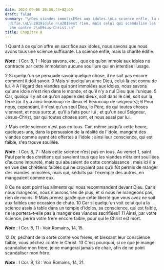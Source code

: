 ```yaml
---
date: 2024-09-06 20:00:44+02:00
draft: false
summary: "\nDes viandes immol\xE9es aux idoles.\nLa science enfle, la charit\xE9 \xE9\
  difie.\nL\u2019idole n\u2019est rien, mais celui qui scandalise les faibles, p\xE8\
  che contre J\xE9sus-Christ.\n"
title: Chapitre 8
---
```





1 Quant à ce qu'on offre en sacrifice aux idoles, nous savons que nous avons tous une science suffisante. La science enfle, mais la charité édifie.

***Note*** :  I Cor. 8, 1 : Nous savons, etc. , que ce qu’on immole aux idoles ne contracte par cette immolation aucune souillure qui en interdise l’usage.

2 Si quelqu'un se persuade savoir quelque chose, il ne sait pas encore comment il doit savoir. 3 Mais si quelqu'un aime Dieu, celui-là est connu de lui. 4 A l'égard des viandes qui sont immolées aux idoles, nous savons qu'une idole n'est rien dans le monde, et qu'il n'y a nul Dieu que l'unique. 5 Car, quoiqu'il y ait ce qu'on appelle des dieux, soit dans le ciel, soit sur la terre (or il y a ainsi beaucoup de dieux et beaucoup de seigneurs); 6 Pour nous, cependant, il n'est qu'un seul Dieu, le Père, de qui toutes choses viennent, et nous surtout, qu'il a faits pour lui ; et qu'un seul Seigneur, Jésus-Christ, par qui toutes choses sont, et nous aussi par lui.


7 Mais cette science n'est pas en tous. Car, même jusqu'à cette heure, quelques-uns, dans la persuasion de la réalité de l'idole, mangent des viandes comme ayant été offertes à l'idole : ainsi leur conscience, qui est faible, s'en trouve souillée.

***Note*** :  I Cor. 8, 7 : Mais cette science n’est pas en tous. Au verset 1, saint Paul parle des chrétiens qui savaient tous que les viandes n’étaient souillées d’aucune impureté, mais qui abusaient de cette connaissance ; mais ici il a en vue des chrétiens faibles qui ne croyaient pas qu’il fût permis de manger des viandes immolées, mais qui, séduits par l’exemple des autres, en mangeaient comme eux.

8 Ce ne sont point les aliments qui nous recommandent devant Dieu. Car si nous mangeons, nous n'aurons rien de plus; et si nous ne mangeons pas, rien de moins. 9 Mais prenez garde que cette liberté que vous avez ne soit aux faibles une occasion de chute. 10 Car si quelqu'un voit celui qui a la science assis à table dans un temple d'idoles, sa conscience, qui est faible, ne le portera-t-elle pas à manger des viandes sacrifiées? 11 Ainsi, par votre science, périra votre frère encore faible, pour qui le Christ est mort.

***Note*** :  I Cor. 8, 11 : Voir Romains, 14, 15.

12 Or, péchant de la sorte contre vos frères, et blessant leur conscience faible, vous péchez contre le Christ. 13 C'est pourquoi, si ce que je mange scandalise mon frère, je ne mangerai jamais de chair, afin de ne point scandaliser mon frère.

***Note*** :  I Cor. 8, 13 : Voir Romains, 14, 21.

